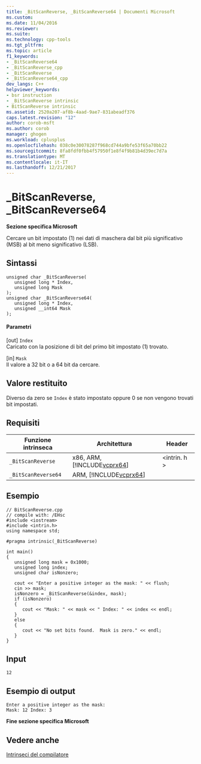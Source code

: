 ```yaml
---
title: _BitScanReverse, _BitScanReverse64 | Documenti Microsoft
ms.custom: 
ms.date: 11/04/2016
ms.reviewer: 
ms.suite: 
ms.technology: cpp-tools
ms.tgt_pltfrm: 
ms.topic: article
f1_keywords:
- _BitScanReverse64
- _BitScanReverse_cpp
- _BitScanReverse
- _BitScanReverse64_cpp
dev_langs: C++
helpviewer_keywords:
- bsr instruction
- _BitScanReverse intrinsic
- BitScanReverse intrinsic
ms.assetid: 2520a207-af8b-4aad-9ae7-831abeadf376
caps.latest.revision: "12"
author: corob-msft
ms.author: corob
manager: ghogen
ms.workload: cplusplus
ms.openlocfilehash: 038c0e30078287f968cd744a9bfe53f65a70bb22
ms.sourcegitcommit: 8fa8fdf0fbb4f57950f1e8f4f9b81b4d39ec7d7a
ms.translationtype: MT
ms.contentlocale: it-IT
ms.lasthandoff: 12/21/2017
---
```

# <a name="bitscanreverse-bitscanreverse64"></a>_BitScanReverse, _BitScanReverse64
**Sezione specifica Microsoft**  
  
 Cercare un bit impostato (1) nei dati di maschera dal bit più significativo (MSB) al bit meno significativo (LSB).  
  
## <a name="syntax"></a>Sintassi  
  
```  
unsigned char _BitScanReverse(  
   unsigned long * Index,  
   unsigned long Mask  
);  
unsigned char _BitScanReverse64(  
   unsigned long * Index,  
   unsigned __int64 Mask  
);  
```  
  
#### <a name="parameters"></a>Parametri  
 [out] `Index`  
 Caricato con la posizione di bit del primo bit impostato (1) trovato.  
  
 [in] `Mask`  
 Il valore a 32 bit o a 64 bit da cercare.  
  
## <a name="return-value"></a>Valore restituito  
 Diverso da zero se `Index` è stato impostato oppure 0 se non vengono trovati bit impostati.  
  
## <a name="requirements"></a>Requisiti  
  
|Funzione intrinseca|Architettura|Header|  
|---------------|------------------|------------|  
|`_BitScanReverse`|x86, ARM, [!INCLUDE[vcprx64](../assembler/inline/includes/vcprx64_md.md)]|\<intrin. h >|  
|`_BitScanReverse64`|ARM, [!INCLUDE[vcprx64](../assembler/inline/includes/vcprx64_md.md)]||  
  
## <a name="example"></a>Esempio  
  
```  
// BitScanReverse.cpp  
// compile with: /EHsc  
#include <iostream>  
#include <intrin.h>  
using namespace std;  
  
#pragma intrinsic(_BitScanReverse)  
  
int main()  
{  
   unsigned long mask = 0x1000;  
   unsigned long index;  
   unsigned char isNonzero;  
  
   cout << "Enter a positive integer as the mask: " << flush;  
   cin >> mask;  
   isNonzero = _BitScanReverse(&index, mask);  
   if (isNonzero)  
   {  
      cout << "Mask: " << mask << " Index: " << index << endl;  
   }  
   else  
   {  
      cout << "No set bits found.  Mask is zero." << endl;  
   }  
}  
```  
  
## <a name="input"></a>Input  
  
```  
12  
```  
  
## <a name="sample-output"></a>Esempio di output  
  
```  
Enter a positive integer as the mask:   
Mask: 12 Index: 3  
```  
  
**Fine sezione specifica Microsoft**  
  
## <a name="see-also"></a>Vedere anche  
 [Intrinseci del compilatore](../intrinsics/compiler-intrinsics.md)